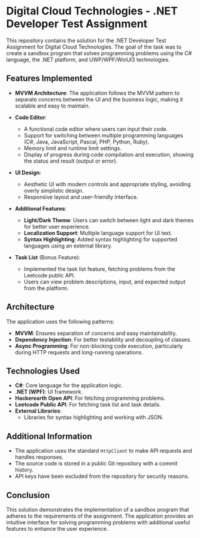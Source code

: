 # Digital Cloud Technologies - .NET Developer Test Assignment

This repository contains the solution for the .NET Developer Test Assignment for Digital Cloud Technologies. The goal of the task was to create a sandbox program that solves programming problems using the C# language, the .NET platform, and UWP/WPF/WinUI3 technologies.

## Features Implemented

- **MVVM Architecture**: The application follows the MVVM pattern to separate concerns between the UI and the business logic, making it scalable and easy to maintain.
  
- **Code Editor**: 
  - A functional code editor where users can input their code.
  - Support for switching between multiple programming languages (C#, Java, JavaScript, Pascal, PHP, Python, Ruby).
  - Memory limit and runtime limit settings.
  - Display of progress during code compilation and execution, showing the status and result (output or error).

- **UI Design**: 
  - Aesthetic UI with modern controls and appropriate styling, avoiding overly simplistic design.
  - Responsive layout and user-friendly interface.
  
- **Additional Features**:
  - **Light/Dark Theme**: Users can switch between light and dark themes for better user experience.
  - **Localization Support**: Multiple language support for UI text.
  - **Syntax Highlighting**: Added syntax highlighting for supported languages using an external library.

- **Task List** (Bonus Feature):
  - Implemented the task list feature, fetching problems from the Leetcode public API.
  - Users can view problem descriptions, input, and expected output from the platform.

## Architecture

The application uses the following patterns:
- **MVVM**: Ensures separation of concerns and easy maintainability.
- **Dependency Injection**: For better testability and decoupling of classes.
- **Async Programming**: For non-blocking code execution, particularly during HTTP requests and long-running operations.

## Technologies Used

- **C#**: Core language for the application logic.
- **.NET (WPF)**: UI framework.
- **Hackerearth Open API**: For fetching programming problems.
- **Leetcode Public API**: For fetching task list and task details.
- **External Libraries**: 
  - Libraries for syntax highlighting and working with JSON.

## Additional Information

- The application uses the standard `HttpClient` to make API requests and handles responses.
- The source code is stored in a public Git repository with a commit history.
- API keys have been excluded from the repository for security reasons.

## Conclusion

This solution demonstrates the implementation of a sandbox program that adheres to the requirements of the assignment. The application provides an intuitive interface for solving programming problems with additional useful features to enhance the user experience.

